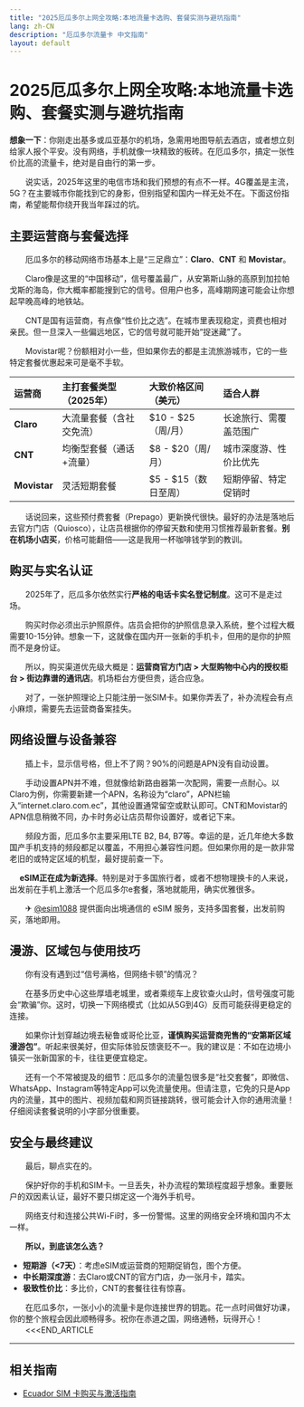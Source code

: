 ```yaml
---
title: "2025厄瓜多尔上网全攻略:本地流量卡选购、套餐实测与避坑指南"
lang: zh-CN
description: "厄瓜多尔流量卡 中文指南"
layout: default
---
```

# 2025厄瓜多尔上网全攻略:本地流量卡选购、套餐实测与避坑指南

**想象一下**：你刚走出基多或瓜亚基尔的机场，急需用地图导航去酒店，或者想立刻给家人报个平安。没有网络，手机就像一块精致的板砖。在厄瓜多尔，搞定一张性价比高的流量卡，绝对是自由行的第一步。

　　说实话，2025年这里的电信市场和我们预想的有点不一样。4G覆盖是主流，5G？在主要城市你能找到它的身影，但别指望和国内一样无处不在。下面这份指南，希望能帮你绕开我当年踩过的坑。

## 主要运营商与套餐选择

　　厄瓜多尔的移动网络市场基本上是“三足鼎立”：**Claro**、**CNT** 和 **Movistar**。

　　Claro像是这里的“中国移动”，信号覆盖最广，从安第斯山脉的高原到加拉帕戈斯的海岛，你大概率都能搜到它的信号。但用户也多，高峰期网速可能会让你想起早晚高峰的地铁站。

　　CNT是国有运营商，有点像“性价比之选”。在城市里表现稳定，资费也相对亲民。但一旦深入一些偏远地区，它的信号就可能开始“捉迷藏”了。

　　Movistar呢？份额相对小一些，但如果你去的都是主流旅游城市，它的一些特定套餐优惠起来可是毫不手软。

| 运营商 | 主打套餐类型（2025年） | 大致价格区间（美元） | 适合人群 |
| :--- | :--- | :--- | :--- |
| **Claro** | 大流量套餐（含社交免流） | $10 - $25（周/月） | 长途旅行、需覆盖范围广 |
| **CNT** | 均衡型套餐（通话+流量） | $8 - $20（周/月） | 城市深度游、性价比优先 |
| **Movistar** | 灵活短期套餐 | $5 - $15（数日至周） | 短期停留、特定促销时 |

　　话说回来，这些预付费套餐（Prepago）更新换代很快。最好的办法是落地后去官方门店（Quiosco），让店员根据你的停留天数和使用习惯推荐最新套餐。**别在机场小店买**，价格可能翻倍——这是我用一杯咖啡钱学到的教训。

## 购买与实名认证

　　2025年了，厄瓜多尔依然实行**严格的电话卡实名登记制度**。这可不是走过场。

　　购买时你必须出示护照原件。店员会把你的护照信息录入系统，整个过程大概需要10-15分钟。想象一下，这就像在国内开一张新的手机卡，但用的是你的护照而不是身份证。

　　所以，购买渠道优先级大概是：**运营商官方门店 > 大型购物中心内的授权柜台 > 街边靠谱的通讯店**。机场柜台方便但贵，适合应急。

　　对了，一张护照理论上只能注册一张SIM卡。如果你弄丢了，补办流程会有点小麻烦，需要先去运营商备案挂失。

## 网络设置与设备兼容

　　插上卡，显示信号格，但上不了网？90%的问题是APN没有自动设置。

　　手动设置APN并不难，但就像给新路由器第一次配网，需要一点耐心。以Claro为例，你需要新建一个APN，名称设为“claro”，APN栏输入“internet.claro.com.ec”，其他设置通常留空或默认即可。CNT和Movistar的APN信息稍微不同，办卡时务必让店员帮你设置好，或者记下来。

　　频段方面，厄瓜多尔主要采用LTE B2, B4, B7等。幸运的是，近几年绝大多数国产手机支持的频段都足以覆盖，不用担心兼容性问题。但如果你用的是一款非常老旧的或特定区域的机型，最好提前查一下。

　 **eSIM正在成为新选择**。特别是对于多国旅行者，或者不想物理换卡的人来说，出发前在手机上激活一个厄瓜多尔e套餐，落地就能用，确实优雅很多。

　　✈ [@esim1088](https://t.me/s/esim1088) 提供面向出境通信的 eSIM 服务，支持多国套餐，出发前购买，落地即用。

## 漫游、区域包与使用技巧

　　你有没有遇到过“信号满格，但网络卡顿”的情况？

　　在基多历史中心这些厚墙老城里，或者乘缆车上皮钦查火山时，信号强度可能会“欺骗”你。这时，切换一下网络模式（比如从5G到4G）反而可能获得更稳定的连接。

　　如果你计划穿越边境去秘鲁或哥伦比亚，**谨慎购买运营商兜售的“安第斯区域漫游包”**。听起来很美好，但实际体验反馈褒贬不一。我的建议是：不如在边境小镇买一张新国家的卡，往往更便宜稳定。

　　还有一个不常被提及的细节：厄瓜多尔的流量包很多是“社交套餐”，即微信、WhatsApp、Instagram等特定App可以免流量使用。但请注意，它免的只是App内的流量，其中的图片、视频加载和网页链接跳转，很可能会计入你的通用流量！仔细阅读套餐说明的小字部分很重要。

## 安全与最终建议

　　最后，聊点实在的。

　　保护好你的手机和SIM卡。一旦丢失，补办流程的繁琐程度超乎想象。重要账户的双因素认证，最好不要只绑定这一个海外手机号。

　　网络支付和连接公共Wi-Fi时，多一份警惕。这里的网络安全环境和国内不太一样。

　　**所以，到底该怎么选？**

  - **短期游（<7天）**：考虑eSIM或运营商的短期促销包，图个方便。
  - **中长期深度游**：去Claro或CNT的官方门店，办一张月卡，踏实。
  - **极致性价比**：多比价，CNT的套餐往往有惊喜。

　　在厄瓜多尔，一张小小的流量卡是你连接世界的钥匙。花一点时间做好功课，你的整个旅程会因此顺畅得多。祝你在赤道之国，网络通畅，玩得开心！
　　<<<END_ARTICLE

<!-- crosslink -->
---

## 相关指南

- [Ecuador SIM 卡购买与激活指南](https://faciylike.github.io/ecuador-sim-guides)
